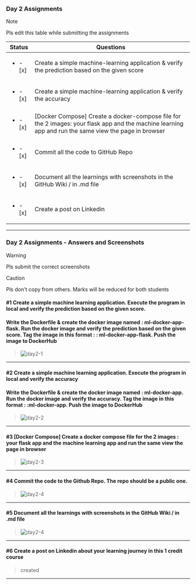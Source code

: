 ### Day 2 Assignments

> [!NOTE]
> Pls edit this table while submitting the assignments

| Status         | Questions     | 
|----------------|---------------|
| <ul><li>- [x] </li></ul> | Create a simple machine-learning application & verify the prediction based on the given score |
| <ul><li>- [x] </li></ul> | Create a simple machine-learning application & verify the accuracy |
| <ul><li>- [x] </li></ul> | [Docker Compose] Create a docker-compose file for the 2 images: your flask app and the machine learning app and run the same view the page in browser |
| <ul><li>- [x] </li></ul> | Commit all the code to GitHub Repo |
| <ul><li>- [x] </li></ul> | Document all the learnings with screenshots in the GitHub Wiki / in .md file |
| <ul><li>- [x] </li></ul> | Create a post on Linkedin  |

***

### Day 2 Assignments - Answers and Screenshots

> [!WARNING]
> Pls submit the correct screenshots

> [!CAUTION]
> Pls don't copy from others. Marks will be reduced for both students

#### #1 Create a simple machine learning application. Execute the program in local and verify the prediction based on the given score. 
#### Write the Dockerfile & create the docker image named : ml-docker-app-flask. Run the docker image and verify the prediction based on the given score. Tag the image in this format : <dockerhub-username>: ml-docker-app-flask. Push the image to DockerHub	
> 
> ![day2-1](https://github.com/user-attachments/assets/01cbf77c-c70c-46d6-a293-69641659e0a9)


***

#### #2 Create a simple machine learning application. Execute the program in local and verify the accuracy
#### Write the Dockerfile & create the docker image named : ml-docker-app. Run the docker image and verify the accuracy. Tag the image in this format : <dockerhub-username>:ml-docker-app. Push the image to DockerHub

> ![day2-2](https://github.com/user-attachments/assets/6a268eb3-a438-41eb-8cf6-aa948a8287b0)


***

#### #3 [Docker Compose] Create a docker compose file for the 2 images : your flask app and the machine learning app and run the same view the page in browser

> ![day2-3](https://github.com/user-attachments/assets/aa378ada-ca67-4215-bb6c-1320efcef43b)


***

#### #4 Commit the code to the Github Repo. The repo should be a public one. 

> ![day2-4](https://github.com/user-attachments/assets/d91c3aa5-777e-487a-90c4-9d0e1bcc4cf0)


***

#### #5 Document all the learnings with screenshots in the GitHub Wiki / in .md file

> ![day2-4](https://github.com/user-attachments/assets/50260410-e65f-46c6-9f89-a57b4b0be486)


***

#### #6 Create a post on Linkedin about your learning journey in this 1 credit course
> created

***

